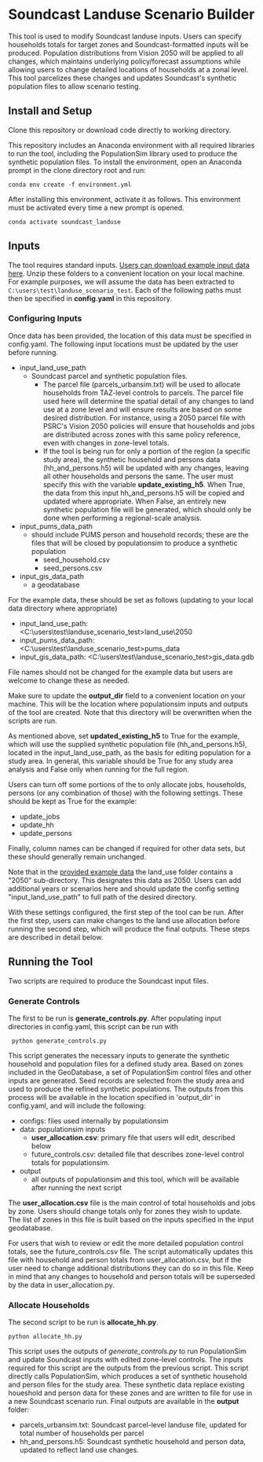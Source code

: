 # Soundcast Landuse Scenario Builder

This tool is used to modify Soundcast landuse inputs. Users can specify households totals for target zones and Soundcast-formatted inputs will be produced. Population distributions from Vision 2050 will be applied to all changes, which maintains underlying policy/forecast assumptions while allowing users to change detailed locations of households at a zonal level. This tool parcelizes these changes and updates Soundcast's synthetic population files to allow scenario testing. 


## Install and Setup
Clone this repository or download code directly to working directory.

This repository includes an Anaconda environment with all required libraries to run the tool, including the PopulationSim library used to produce the synthetic population files. To install the environment, open an Anaconda prompt in the clone directory root and run:

    conda env create -f environment.yml
    
After installing this environment, activate it as follows. This environment must be activated every time a new prompt is opened.
    
    conda activate soundcast_landuse

## Inputs

The tool requires standard inputs. [Users can download example input data here](https://file.ac/zMj1JWnmnGg/). Unzip these folders to a convenient location on your local machine. For example purposes, we will assume the data has been extracted to `C:\users\test\landuse_scenario_test`. Each of the following paths must then be specified in **config.yaml** in this repository.

### Configuring Inputs
Once data has been provided, the location of this data must be specified in config.yaml. The following input locations must be updated by the user before running.

- input_land_use_path
  - Soundcast parcel and synthetic population files. 
     - The parcel file (parcels_urbansim.txt) will be used to allocate households from TAZ-level controls to parcels. The parcel file used here will determine the spatial detail of any changes to land use at a zone level and will ensure results are based on some desired distribution. For instance, using a 2050 parcel file with PSRC's Vision 2050 policies will ensure that households and jobs are distributed across zones with this same policy reference, even with changes in zone-level totals. 
     - If the tool is being run for only a portion of the region (a specific study area), the synthetic household and persons data (hh_and_persons.h5) will be updated with any changes, leaving all other households and persons the same. The user must specify this with the variable **update_existing_h5**. When True, the data from this input hh_and_persons.h5 will be copied and updated where appropriate. When False, an entirely new synthetic population file will be generated, which should only be done when performing a regional-scale analysis. 
- input_pums_data_path
  - should include PUMS person and household records; these are the files that will be closed by populationsim to produce a synthetic population
      - seed_household.csv
      - seed_persons.csv
- input_gis_data_path
  - a geodatabase

For the example data, these should be set as follows (updating to your local data directory where appropriate)
- input_land_use_path: <C:\users\test\landuse_scenario_test\>land_use\2050
- input_pums_data_path: <C:\users\test\landuse_scenario_test\>pums_data
- input_gis_data_path: <C:\users\test\landuse_scenario_test\>gis_data.gdb

File names should not be changed for the example data but users are welcome to change these as needed. 

Make sure to update the **output_dir** field to a convenient location on your machine. This will be the location where populationsim inputs and outputs of the tool are created. Note that this directory will be overwritten when the scripts are run.

As mentioned above, set **updated_existing_h5** to True for the example, which will use the supplied synthetic population file (hh_and_persons.h5), located in the input_land_use_path, as the basis for editing population for a study area. In general, this variable should be True for any study area analysis and False only when running for the full region.

Users can turn off some portions of the to only allocate jobs, households, persons (or any combination of those) with the following settings. These should be kept as True for the example:
- update_jobs
- update_hh
- update_persons

Finally, column names can be changed if required for other data sets, but these should generally remain unchanged. 

Note that in the [provided example data](https://file.ac/zMj1JWnmnGg/) the land_use folder contains a "2050" sub-directory. This designates this data as 2050. Users can add additional years or scenarios here and should update the config setting "input_land_use_path" to full path of the desired directory. 

With these settings configured, the first step of the tool can be run. After the first step, users can make changes to the land use allocation before running the second step, which will produce the final outputs. These steps are described in detail below. 

## Running the Tool
Two scripts are required to produce the Soundcast input files. 

### Generate Controls
The first to be run is **generate_controls.py**. After populating input directories in config.yaml, this script can be run with

     python generate_controls.py

This script generates the necessary inputs to generate the synthetic household and population files for a defined study area. Based on zones included in the GeoDatabase, a set of PopulationSim control files and other inputs are generated. Seed records are selected from the study area and used to produce the refined synthetic populations. The outputs from this process will be available in the location specified in 'output_dir' in config.yaml, and will include the following:

- configs: files used internally by populationsim
- data: populationsim inputs
    - **user_allocation.csv**: primary file that users will edit, described below
    - future_controls.csv: detailed file that describes zone-level control totals for populationsim. 
- output
    - all outputs of populationsim and this tool, which will be available after running the next script
        
The **user_allocation.csv** file is the main control of total households and jobs by zone. Users should change totals only for zones they wish to update. The list of zones in this file is built based on the inputs specified in the input geodatabase.

For users that wish to review or edit the more detailed population control totals, see the future_controls.csv file. The script automatically updates this file with household and person totals from user_allocation.csv, but if the user need to change additional distributions they can do so in this file. Keep in mind that any changes to household and person totals will be superseded by the data in user_allocation.py.  
     
### Allocate Households
The second script to be run is **allocate_hh.py**. 

    python allocate_hh.py
    
This script uses the outputs of *generate_controls.py* to run PopulationSim and update Soundcast inputs with edited zone-level controls. The inputs required for this script are the outputs from the previous script. This script directly calls PopulationSim, which produces a set of synthetic household and person files for the study area. These synthetic data replace existing houeshold and person data for these zones and are written to file for use in a new Soundcast scenario run. Final outputs are available in the **output** folder:
- parcels_urbansim.txt: Soundcast parcel-level landuse file, updated for total number of households per parcel
- hh_and_persons.h5: Soundcast synthetic household and person data, updated to reflect land use changes. 
    
